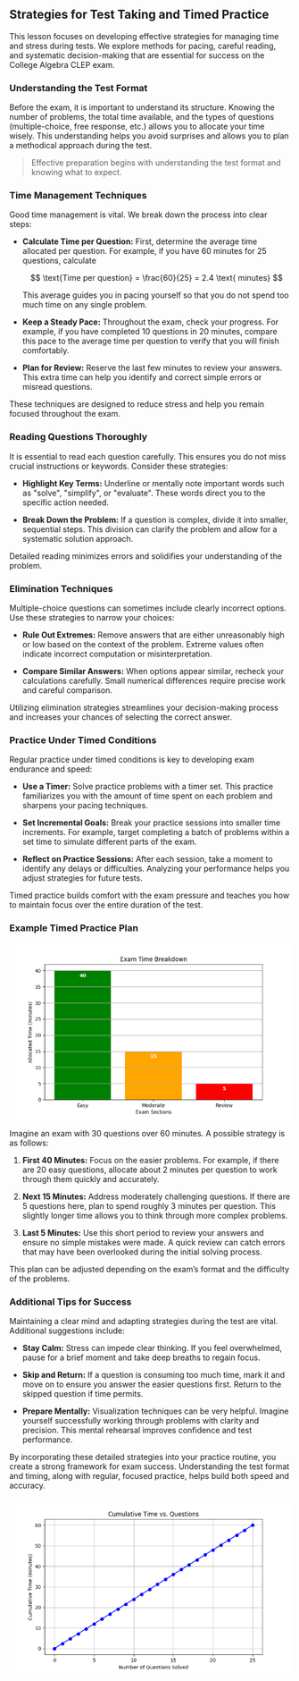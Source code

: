 ## Strategies for Test Taking and Timed Practice

This lesson focuses on developing effective strategies for managing time and stress during tests. We explore methods for pacing, careful reading, and systematic decision-making that are essential for success on the College Algebra CLEP exam.

### Understanding the Test Format

Before the exam, it is important to understand its structure. Knowing the number of problems, the total time available, and the types of questions (multiple-choice, free response, etc.) allows you to allocate your time wisely. This understanding helps you avoid surprises and allows you to plan a methodical approach during the test.

> Effective preparation begins with understanding the test format and knowing what to expect.

### Time Management Techniques

Good time management is vital. We break down the process into clear steps:

- **Calculate Time per Question:**
  First, determine the average time allocated per question. For example, if you have 60 minutes for 25 questions, calculate

  $$
  \text{Time per question} = \frac{60}{25} = 2.4 \text{ minutes}
  $$

  This average guides you in pacing yourself so that you do not spend too much time on any single problem.

- **Keep a Steady Pace:**
  Throughout the exam, check your progress. For example, if you have completed 10 questions in 20 minutes, compare this pace to the average time per question to verify that you will finish comfortably.

- **Plan for Review:**
  Reserve the last few minutes to review your answers. This extra time can help you identify and correct simple errors or misread questions.

These techniques are designed to reduce stress and help you remain focused throughout the exam.

### Reading Questions Thoroughly

It is essential to read each question carefully. This ensures you do not miss crucial instructions or keywords. Consider these strategies:

- **Highlight Key Terms:**
  Underline or mentally note important words such as "solve", "simplify", or "evaluate". These words direct you to the specific action needed.

- **Break Down the Problem:**
  If a question is complex, divide it into smaller, sequential steps. This division can clarify the problem and allow for a systematic solution approach.

Detailed reading minimizes errors and solidifies your understanding of the problem.

### Elimination Techniques

Multiple-choice questions can sometimes include clearly incorrect options. Use these strategies to narrow your choices:

- **Rule Out Extremes:**
  Remove answers that are either unreasonably high or low based on the context of the problem. Extreme values often indicate incorrect computation or misinterpretation.

- **Compare Similar Answers:**
  When options appear similar, recheck your calculations carefully. Small numerical differences require precise work and careful comparison.

Utilizing elimination strategies streamlines your decision-making process and increases your chances of selecting the correct answer.

### Practice Under Timed Conditions

Regular practice under timed conditions is key to developing exam endurance and speed:

- **Use a Timer:**
  Solve practice problems with a timer set. This practice familiarizes you with the amount of time spent on each problem and sharpens your pacing techniques.

- **Set Incremental Goals:**
  Break your practice sessions into smaller time increments. For example, target completing a batch of problems within a set time to simulate different parts of the exam.

- **Reflect on Practice Sessions:**
  After each session, take a moment to identify any delays or difficulties. Analyzing your performance helps you adjust strategies for future tests.

Timed practice builds comfort with the exam pressure and teaches you how to maintain focus over the entire duration of the test.

### Example Timed Practice Plan

![Bar chart: Time allocation for exam sections with $E$ for easy, $M$ for moderate, and $R$ for review.](images/plot_2_12-04-lesson-strategies-for-test-taking-and-timed-practice.md.png)

Imagine an exam with 30 questions over 60 minutes. A possible strategy is as follows:

1. **First 40 Minutes:**
   Focus on the easier problems. For example, if there are 20 easy questions, allocate about 2 minutes per question to work through them quickly and accurately.

2. **Next 15 Minutes:**
   Address moderately challenging questions. If there are 5 questions here, plan to spend roughly 3 minutes per question. This slightly longer time allows you to think through more complex problems.

3. **Last 5 Minutes:**
   Use this short period to review your answers and ensure no simple mistakes were made. A quick review can catch errors that may have been overlooked during the initial solving process.

This plan can be adjusted depending on the exam’s format and the difficulty of the problems.

### Additional Tips for Success

Maintaining a clear mind and adapting strategies during the test are vital. Additional suggestions include:

- **Stay Calm:**
  Stress can impede clear thinking. If you feel overwhelmed, pause for a brief moment and take deep breaths to regain focus.

- **Skip and Return:**
  If a question is consuming too much time, mark it and move on to ensure you answer the easier questions first. Return to the skipped question if time permits.

- **Prepare Mentally:**
  Visualization techniques can be very helpful. Imagine yourself successfully working through problems with clarity and precision. This mental rehearsal improves confidence and test performance.

By incorporating these detailed strategies into your practice routine, you create a strong framework for exam success. Understanding the test format and timing, along with regular, focused practice, helps build both speed and accuracy.

![Line plot: Cumulative time with a constant pace of $2.4$ minutes per question.](images/plot_1_12-04-lesson-strategies-for-test-taking-and-timed-practice.md.png)